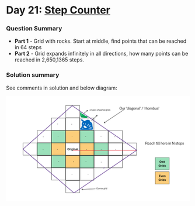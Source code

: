 # Day 21: [Step Counter](https://adventofcode.com/2023/day/21)

### Question Summary
- **Part 1** - Grid with rocks. Start at middle, find points that can be reached in 64 steps
- **Part 2** - Grid expands infinitely in all directions, how many points can be reached in 2,650,1365 steps. 

### Solution summary 

See comments in solution and below diagram:

<img src='diagram.png'>
